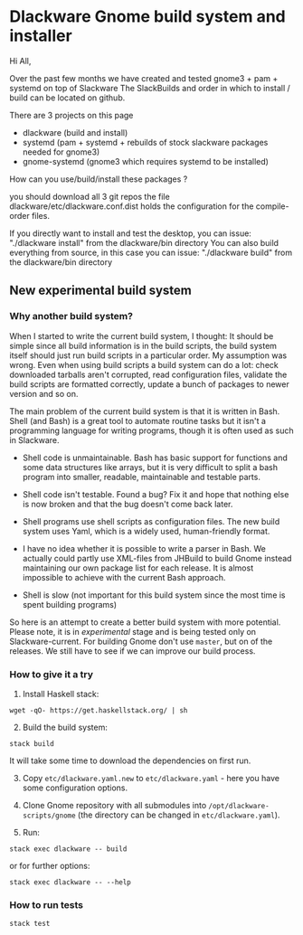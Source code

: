 # Dlackware Gnome build system and installer

Hi All,

Over the past few months we have created and tested gnome3 + pam + systemd on top of Slackware
The SlackBuilds and order in which to install / build can be located on github.

There are 3 projects on this page

- dlackware (build and install)
- systemd (pam + systemd + rebuilds of stock slackware packages needed for gnome3)
- gnome-systemd (gnome3 which requires systemd to be installed)

How can you use/build/install these packages ?

you should download all 3 git repos
the file dlackware/etc/dlackware.conf.dist holds the configuration for the compile-order files.

If you directly want to install and test the desktop, you can issue: "./dlackware install" from the dlackware/bin directory
You can also build everything from source, in this case you can issue: "./dlackware build" from the dlackware/bin directory

## New experimental build system

### Why another build system?

When I started to write the current build system, I thought: It should be
simple since all build information is in the build scripts, the build system
itself should just run build scripts in a particular order. My assumption was
wrong. Even when using build scripts a build system can do a lot: check
downloaded tarballs aren't corrupted, read configuration files, validate the
build scripts are formatted correctly, update a bunch of packages to newer
version and so on.

The main problem of the current build system is that it is written in Bash.
Shell (and Bash) is a great tool to automate routine tasks but it isn't a
programming language for writing programs, though it is often used as such in
Slackware.

- Shell code is unmaintainable. Bash has basic support for functions and some
data structures like arrays, but it is very difficult to split a bash program
into smaller, readable, maintainable and testable parts.

- Shell code isn't testable. Found a bug? Fix it and hope that nothing else
is now broken and that the bug doesn't come back later.

- Shell programs use shell scripts as configuration files. The new build system
uses Yaml, which is a widely used, human-friendly format.

- I have no idea whether it is possible to write a parser in Bash. We actually
could partly use XML-files from JHBuild to build Gnome instead maintaining
our own package list for each release. It is almost impossible to achieve with
the current Bash approach.

- Shell is slow (not important for this build system since the most time is
spent building programs)

So here is an attempt to create a better build system with more potential.
Please note, it is in *experimental* stage and is being tested only on
Slackware-current. For building Gnome don't use `master`, but on of the
releases. We still have to see if we can improve our build process.

### How to give it a try

1. Install Haskell stack:

```shell
wget -qO- https://get.haskellstack.org/ | sh
```

2. Build the build system:

```shell
stack build
```

It will take some time to download the dependencies on first run.

3. Copy `etc/dlackware.yaml.new` to `etc/dlackware.yaml` - here you have some
configuration options.

4. Clone Gnome repository with all submodules into
`/opt/dlackware-scripts/gnome` (the directory can be changed in
`etc/dlackware.yaml`).

5. Run:

```shell
stack exec dlackware -- build
```

or for further options:

```shell
stack exec dlackware -- --help
```

### How to run tests

```shell
stack test
```
